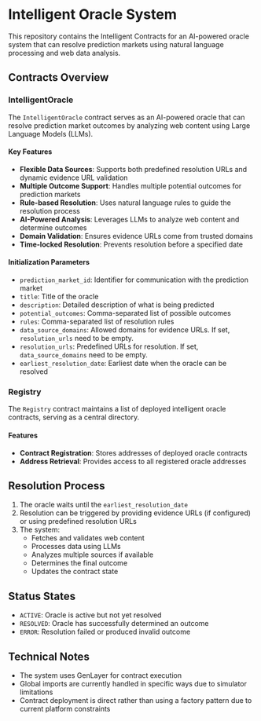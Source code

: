 # Intelligent Oracle System

This repository contains the Intelligent Contracts for an AI-powered oracle system that can resolve prediction markets using natural language processing and web data analysis.

## Contracts Overview

### IntelligentOracle

The `IntelligentOracle` contract serves as an AI-powered oracle that can resolve prediction market outcomes by analyzing web content using Large Language Models (LLMs).

#### Key Features

- **Flexible Data Sources**: Supports both predefined resolution URLs and dynamic evidence URL validation
- **Multiple Outcome Support**: Handles multiple potential outcomes for prediction markets
- **Rule-based Resolution**: Uses natural language rules to guide the resolution process
- **AI-Powered Analysis**: Leverages LLMs to analyze web content and determine outcomes
- **Domain Validation**: Ensures evidence URLs come from trusted domains
- **Time-locked Resolution**: Prevents resolution before a specified date

#### Initialization Parameters

- `prediction_market_id`: Identifier for communication with the prediction market
- `title`: Title of the oracle
- `description`: Detailed description of what is being predicted
- `potential_outcomes`: Comma-separated list of possible outcomes
- `rules`: Comma-separated list of resolution rules
- `data_source_domains`: Allowed domains for evidence URLs. If set, `resolution_urls` need to be empty.
- `resolution_urls`: Predefined URLs for resolution. If set, `data_source_domains` need to be empty.
- `earliest_resolution_date`: Earliest date when the oracle can be resolved

### Registry

The `Registry` contract maintains a list of deployed intelligent oracle contracts, serving as a central directory.

#### Features

- **Contract Registration**: Stores addresses of deployed oracle contracts
- **Address Retrieval**: Provides access to all registered oracle addresses

## Resolution Process

1. The oracle waits until the `earliest_resolution_date`
2. Resolution can be triggered by providing evidence URLs (if configured) or using predefined resolution URLs
3. The system:
   - Fetches and validates web content
   - Processes data using LLMs
   - Analyzes multiple sources if available
   - Determines the final outcome
   - Updates the contract state

## Status States

- `ACTIVE`: Oracle is active but not yet resolved
- `RESOLVED`: Oracle has successfully determined an outcome
- `ERROR`: Resolution failed or produced invalid outcome

## Technical Notes

- The system uses GenLayer for contract execution
- Global imports are currently handled in specific ways due to simulator limitations
- Contract deployment is direct rather than using a factory pattern due to current platform constraints
